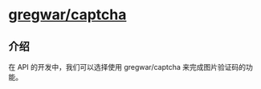 # [gregwar/captcha](https://packagist.org/packages/gregwar/captcha)
## 介绍
在 API 的开发中，我们可以选择使用 gregwar/captcha 来完成图片验证码的功能。